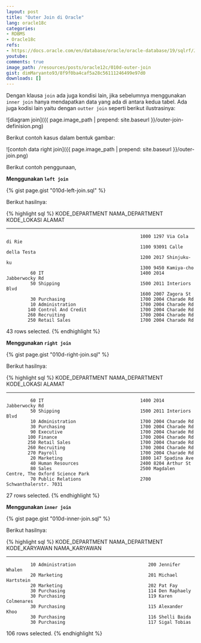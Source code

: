 ```yaml
---
layout: post
title: "Outer Join di Oracle"
lang: oracle18c
categories:
- RDBMS
- Oracle18c
refs: 
- https://docs.oracle.com/en/database/oracle/oracle-database/19/sqlrf/Joins.html#GUID-29A4584C-0741-4E6A-A89B-DCFAA222994A
youtube: 
comments: true
image_path: /resources/posts/oracle12c/010d-outer-join
gist: dimMaryanto93/8f9f0ba4caf5a28c56111246499e97d0
downloads: []
---
```


Dengan klausa `join` ada juga kondisi lain, jika sebelumnya menggunakan `inner join` hanya mendapatkan data yang ada di antara kedua tabel. Ada juga kodisi lain yaitu dengan `outter join` seperti berikut ilustrasinya:

![diagram join]({{ page.image_path | prepend: site.baseurl }}/outer-join-definision.png)

Berikut contoh kasus dalam bentuk gambar:

![contoh data right join]({{ page.image_path | prepend: site.baseurl }}/outer-join.png)

Berikut contoh penggunaan, 

**Menggunakan `left join`**

{% gist page.gist "010d-left-join.sql" %}

Berikut hasilnya:

{% highlight sql %}
KODE_DEPARTMENT NAMA_DEPARTMENT                KODE_LOKASI ALAMAT
--------------- ------------------------------ ----------- ----------------------------------------
                                                      1000 1297 Via Cola di Rie
                                                      1100 93091 Calle della Testa
                                                      1200 2017 Shinjuku-ku
                                                      1300 9450 Kamiya-cho
             60 IT                                    1400 2014 Jabberwocky Rd
             50 Shipping                              1500 2011 Interiors Blvd
                                                      1600 2007 Zagora St
             30 Purchasing                            1700 2004 Charade Rd
             10 Administration                        1700 2004 Charade Rd
            140 Control And Credit                    1700 2004 Charade Rd
            260 Recruiting                            1700 2004 Charade Rd
            250 Retail Sales                          1700 2004 Charade Rd

43 rows selected.
{% endhighlight %}

**Menggunakan `right join`**

{% gist page.gist "010d-right-join.sql" %}

Berikut hasilnya:

{% highlight sql %}
KODE_DEPARTMENT NAMA_DEPARTMENT                KODE_LOKASI ALAMAT
--------------- ------------------------------ ----------- ----------------------------------------
             60 IT                                    1400 2014 Jabberwocky Rd
             50 Shipping                              1500 2011 Interiors Blvd
             10 Administration                        1700 2004 Charade Rd
             30 Purchasing                            1700 2004 Charade Rd
             90 Executive                             1700 2004 Charade Rd
            100 Finance                               1700 2004 Charade Rd
            250 Retail Sales                          1700 2004 Charade Rd
            260 Recruiting                            1700 2004 Charade Rd
            270 Payroll                               1700 2004 Charade Rd
             20 Marketing                             1800 147 Spadina Ave
             40 Human Resources                       2400 8204 Arthur St
             80 Sales                                 2500 Magdalen Centre, The Oxford Science Park
             70 Public Relations                      2700 Schwanthalerstr. 7031

27 rows selected.
{% endhighlight %}

**Menggunakan `inner join`**

{% gist page.gist "010d-inner-join.sql" %}

Berikut hasilnya:

{% highlight sql %}
KODE_DEPARTMENT NAMA_DEPARTMENT                KODE_KARYAWAN NAMA_KARYAWAN
--------------- ------------------------------ ------------- ----------------------------------------------
             10 Administration                           200 Jennifer Whalen
             20 Marketing                                201 Michael Hartstein
             20 Marketing                                202 Pat Fay
             30 Purchasing                               114 Den Raphaely
             30 Purchasing                               119 Karen Colmenares
             30 Purchasing                               115 Alexander Khoo
             30 Purchasing                               116 Shelli Baida
             30 Purchasing                               117 Sigal Tobias

106 rows selected.
{% endhighlight %}